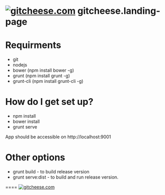 # [![gitcheese.com](https://api.gitcheese.com/v1/projects/DFD01396-5152-45AD-B683-4007345FACFF/badges)](https://www.gitcheese.com/app/#/projects/DFD01396-5152-45AD-B683-4007345FACFF/pledges/create) gitcheese.landing-page

Requirments
====

* git
* nodejs
* bower (npm install bower -g)
* grunt (npm install grunt -g)
* grunt-cli (npm install grunt-cli -g)

How do I get set up?
====

* npm install
* bower install
* grunt serve

App should be accessible on http://localhost:9001

Other options
====
* grunt build - to build release version
* grunt serve:dist - to build and run release version.

====
[![gitcheese.com](https://api.gitcheese.com/v1/projects/DFD01396-5152-45AD-B683-4007345FACFF/badges)](https://www.gitcheese.com/app/#/projects/DFD01396-5152-45AD-B683-4007345FACFF/pledges/create)
